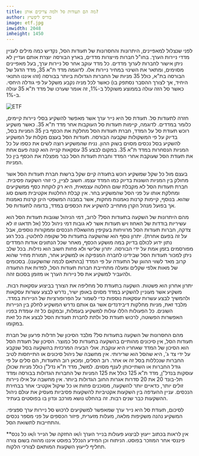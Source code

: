 ```yaml
---
title: מה הם תעודות סל ולמה צריכים אותן?
author: בוריס ליפשיץ
image: etf.jpg
imwidth: 2048
imheight: 1450
---
```


לפני שנצלול למאפיינים, היתרונות והחסרונות של תעודות הסל, נקדיש כמה מילים לעניין מדדי ניירות הערך. בחו"ל חברות מייצרות מדדים, בארץ הבורסה יוצרת אותם ועדיין לא ניתן אישור לחברות לערוך מדדים. כל מדד עוקב אחר סל ניירות ערך, בעל מאפיינים מסוימים, ומתאר את השינוי במחיר ניירות אלו. לדוגמה מדד ת"א 35, מדד הדגל של הבורסה בת"א, כולל 35 מניות של החברות הגדולות ביותר בבורסה (זהו איננו התנאי היחיד, אך לצורך ההסבר נסתפק בו) כאשר לכל מניה נקבע משקל על פי גודלה היחסי. כאשר סל הזה עולה בממוצע משוקלל ב-1%, זה אומר שערכו של מדד ת"א 35 עולה ב-1%. 

![ETF]({{site.baseurl}}/chaluny.github.io/images/etf.jpg)

חזרה לתעודות סל. תעודת סל היא נייר ערך אשר מאפשר להשקיע בסלי ניירות קיימים, כלומר במדדים. לדוגמה, קיימות תעודות סל העוקבות אחר מדד ת"א 35. כאשר משקיע רוכש תעודת סל על המדד, חברת תעודות הסל מחלקת את הכסף בין 35 המניות בסל, בדיוק על פי המשקולות שקבעה הבורסה. תעודות הסל בעצם מקלות על המשקיע להשקיע בסל נכסים מסוים בשוק ההון. נניח שהמשקיע רוצה לשים את כספו על כל המניות הנסחרות במדד ת"א 35. במקום לבצע 35 עסקאות קנייה הוא קונה פעם אחת את תעודת הסל שעוקבת אחרי המדד וחברת תעודות הסל כבר מפצלת את הכסף בין כל המניות.

בעצם מול כל שקל שמשקיע רוכש בתעודה קיים שקל ברשות חברת תעודות הסל אשר מחולק בין המניות השונות בדיוק כמו המדד עצמו. חשוב לציין, כי זוהי השקעה פסיבית. חברת תעודות הסל לא מקבלת שום החלטה עצמאית, היא רק לוקחת כסף ממשקיעים ומחלקת אותו על פני הסל שהמשקיע בחר. אין קבלת החלטות אקטיבית משום סוג שהוא. בנוסף, קיימות קרנות נאמנות מחקות, אשר במבנה המשפטי הינן קרנות נאמנות אך בפועל מנהל הקרן מתחייב להשקיע את הכספים במדד, בדומה לתעודות סל.

מהם היתרונות של השקעה בתעודות הסל?
לרוב, דמי הניהול שגובות תעודות הסל הוא עשיריות בודדות של האחוז ויש תעודות אשר לא גובות דמי ניהול כלל (אל תדאגו זו לא צדקה, חברות תעודות הסל מרוויחות בעקיפין מהשאלת הנכסים וממקורות נוספים, אבל על זה בפעם אחרת). יתרון נוסף הוא שהשקעה בתעודות סל שקופה לחלוטין. בכל רגע נתון ידוע לכולם בדיוק במה מושקע הכסף, מאחר שכל הנתונים אודות המדדים מפורסמים בזמן אמת על ידי הבורסה. יתרון שלישי ולא פחות חשוב הוא נזילות. בכל שלב ניתן למכור תעודות הסל שבידינו לחברה המנפיקה או למשקיע אחר, תמורת מחיר שהוא קרוב מאד לשווי ההוגן של התעודה על פי המדד (בהתאם לכמה שהשקענו). בסכומים של מאות אלפי שקלים ומעלה מתחייבת חברות תעודות הסל, לפדות את התעודה ולהעביר למשקיע את סל ניירות הערך או מזומן בסכום זהה.

יתרון אחרון הוא פשטות. השקעה בתעודת סל מחליפה את הצורך בביצוע עסקאות רבות. משקיע אשר מעוניין להשקיע במדד מסוים באופן ישיר, נדרש לבצע עשרות עסקאות ולהמשיך לבצע עשרות עסקאות נוספות כדי לשמור על הפרופורציות של הניירות במדד. מלבד זאת, מניות מחלקות דיבידנדים אשר גם אותם נדרש המשקיע לחלק בין הניירות השונים. כל הפעולות הללו עולות למשקיע בעמלות, ובמקום כל זה עומדת בפניו האפשרות הפשוטה, לרכוש תעודת סל ולתת לחברת תעודות הסל לבצע את כל זאת במקומו.

מהם החסרונות של השקעה בתעודות סל?
מלבד הסיכון של חדלות פרעון של חברת תעודות הסל, אין סיכונים מהותיים בהשקעה בתעודות סל כמוצר. הסיכון של תעודת הסל הוא הסיכון של המדד שאחריו היא עוקבת. אולי הבעיה המרכזית בהשקעה בסל שנקבע על ידי צד ג', היא שהסל הוא שרירותי. אין מחשבה של ניהול סיכונים או התייחסות לטיב החברות שנכללות בסל זה או אחר. רוב הסלים, ומכאן רוב התעודות, הם סלים על פי גודל החברות או השתייכותן לענף מסוים. למשל, מדד ת"א נדל"ן כולל מניות שכולן עוסקות בנדל"ן, מדד ת"א 125 כולל את 125 המניות של החברות הגדולות בבורסה ומדד תל-בונד 20 את 20 סדרות אגרות החוב הגדולות ביותר. אין מחשבה על אילו ניירות זולים יותר, כדאיים יותר להשקעה, מסוכנים פחות או כל שיקול אקטיבי אחר בבחירת הנכסים. עניין ההעדפה בין השקעות אקטיביות להשקעות פסיביות מעסיק את עולם ניהול ההשקעות כבר שנים רבות. זה בהחלט נושא מורכב ונדון בו בפוסטים בעתיד. 

לסיכום, תעודת סל היא נייר ערך שמאפשר למשקיעים לרכוש סל ניירות ערך ספציפי. המשקיע נהנה משקיפות מלאה, מעלות מזערית, פיזור הכספים על פני מספר נכסים והתחייבות לתשואת הסל.

**אין לראות בכתוב ייעוץ לביצוע פעולות בנייר הערך ו/או החזקה של הנייר ו/או כל נכס פיננסי אחר המוזכר בפוסט. הניתוח וכן המידע הנכלל בפוסט איננו מהווה בשום צורה תחליף לייעוץ השקעות המותאם לצורכי הלקוח.